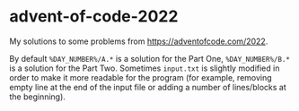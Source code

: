 # advent-of-code-2022
My solutions to some problems from https://adventofcode.com/2022.

By default `%DAY_NUMBER%/A.*` is a solution for the Part One, `%DAY_NUMBER%/B.*` is a solution for the Part Two. Sometimes `input.txt` is slightly modified in order to make it more readable for the program (for example, removing empty line at the end of the input file or adding a number of lines/blocks at the beginning).
